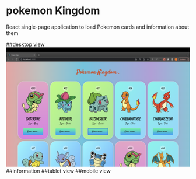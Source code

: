 # pokemon Kingdom
React single-page application to load Pokemon cards and information about them

##desktop view
![image](https://github.com/Ellie-Aghajani/pokemon/blob/main/Screenshot%202023-06-27%20at%2012.24.56%20PM.png)
##information
##tablet view
##mobile view
